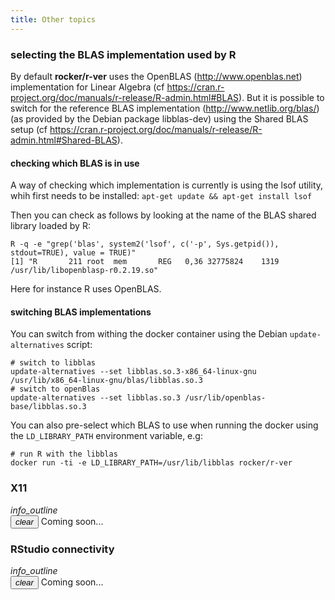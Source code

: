 ```yaml
---
title: Other topics
---
```



### selecting the BLAS implementation used by R

By default **rocker/r-ver** uses the OpenBLAS (http://www.openblas.net) implementation for Linear Algebra (cf https://cran.r-project.org/doc/manuals/r-release/R-admin.html#BLAS).
But it is possible to switch for the reference BLAS implementation (http://www.netlib.org/blas/) (as provided by the 
Debian package libblas-dev) using the Shared BLAS setup (cf https://cran.r-project.org/doc/manuals/r-release/R-admin.html#Shared-BLAS).

#### checking which BLAS is in use

A way of checking which implementation is currently is using the lsof utility, whih first needs to be installed:
`apt-get update && apt-get install lsof`

Then you can check as follows by looking at the name of the BLAS shared library loaded by R:
```
R -q -e "grep('blas', system2('lsof', c('-p', Sys.getpid()), stdout=TRUE), value = TRUE)"
[1] "R       211 root  mem       REG   0,36 32775824    1319 /usr/lib/libopenblasp-r0.2.19.so"
```
Here for instance R uses OpenBLAS. 

#### switching BLAS implementations

You can switch from withing the docker container using the Debian `update-alternatives` script:
```
# switch to libblas
update-alternatives --set libblas.so.3-x86_64-linux-gnu /usr/lib/x86_64-linux-gnu/blas/libblas.so.3
# switch to openBlas
update-alternatives --set libblas.so.3 /usr/lib/openblas-base/libblas.so.3
```

You can also pre-select which BLAS to use when running the docker using the `LD_LIBRARY_PATH` environment variable, e.g:
```
# run R with the libblas
docker run -ti -e LD_LIBRARY_PATH=/usr/lib/libblas rocker/r-ver
```

### X11

<div class="alert alert-warning"><div class="container-fluid"><div class="alert-icon">
<i class="material-icons">info_outline</i></div>
<button type="button" class="close" data-dismiss="alert" aria-label="Close">
<span aria-hidden="true"><i class="material-icons">clear</i></span></button>
Coming soon...
</div></div>


### RStudio connectivity

<div class="alert alert-warning"><div class="container-fluid"><div class="alert-icon">
<i class="material-icons">info_outline</i></div>
<button type="button" class="close" data-dismiss="alert" aria-label="Close">
<span aria-hidden="true"><i class="material-icons">clear</i></span></button>
Coming soon...
</div></div>

